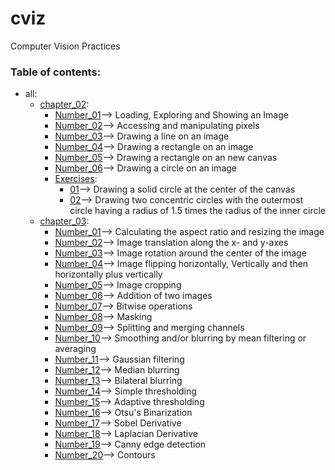 # cviz
Computer Vision Practices


### Table of contents:

* all:
    * [chapter_02](/all/chapter_02):
        * [Number_01](/all/chapter_02/number_01.py)--> Loading, Exploring and Showing an Image
        * [Number_02](/all/chapter_02/number_02.py)--> Accessing and manipulating pixels
        * [Number_03](/all/chapter_02/number_03.py)--> Drawing a line on an image
        * [Number_04](/all/chapter_02/number_04.py)--> Drawing a rectangle on an image
        * [Number_05](/all/chapter_02/number_05.py)--> Drawing a rectangle on an new canvas
        * [Number_06](/all/chapter_02/number_06.py)--> Drawing a circle on an image
        * [Exercises](/all/chapter_02/exercises):
            * [01](/all/chapter_02/exercises/01.py)--> Drawing a solid circle at the center of the canvas
            * [02](/all/chapter_02/exercises/02.py)--> Drawing two concentric circles with the outermost circle having a radius of 1.5 times the radius of the inner circle
    * [chapter_03](/all/chapter_03):
        * [Number_01](/all/chapter_03/number_01.py)--> Calculating the aspect ratio and resizing the image
        * [Number_02](/all/chapter_03/number_02.py)--> Image translation along the x- and y-axes
        * [Number_03](/all/chapter_03/Number_03.py)--> Image rotation around the center of the image
        * [Number_04](all/chapter_03/Number_04.py)--> Image flipping horizontally, Vertically and then horizontally plus vertically
        * [Number_05](all/chapter_03/Number_05.py)--> Image cropping
        * [Number_06](all/chapter_03/Number_06.py)--> Addition of two images
        * [Number_07](all/chapter_03/Number_07.py)--> Bitwise operations
        * [Number_08](all/chapter_03/Number_08.py)--> Masking
        * [Number_09](all/chapter_03/Number_09.py)--> Splitting and merging channels
        * [Number_10](all/chapter_03/Number_10.py)--> Smoothing and/or blurring by mean filtering or averaging
        * [Number_11](all/chapter_03/Number_11.py)--> Gaussian filtering
        * [Number_12](all/chapter_03/Number_12.py)--> Median blurring
        * [Number_13](all/chapter_03/Number_13.py)--> Bilateral blurring
        * [Number_14](all/chapter_03/Number_14.py)--> Simple thresholding
        * [Number_15](all/chapter_03/Number_15.py)--> Adaptive thresholding
        * [Number_16](all/chapter_03/Number_16.py)--> Otsu's Binarization
        * [Number_17](all/chapter_03/Number_17.py)--> Sobel Derivative
        * [Number_18](all/chapter_03/Number_18.py)--> Laplacian Derivative
        * [Number_19](all/chapter_03/Number_19.py)--> Canny edge detection
        * [Number_20](all/chapter_03/Number_20.py)--> Contours